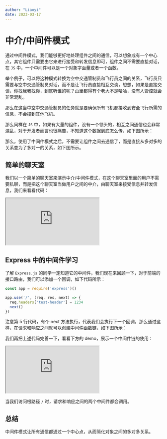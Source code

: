 ```yaml
---
author: "Liaoyi"
date: 2023-03-17
---
```


# 中介/中间件模式

通过中间件模式，我们能够更好地处理组件之间的通信，可以想象成有一个中心点，其它组件只需要由它来进行接受和转发信息即可，组件之间不需要直接对话，在 `JS` 中，一个中间件可以是一个对象字面量或者一个函数。

举个例子，可以将这种模式转换为空中交通管制员和飞行员之间的关系，飞行员只需要与空中交通管制员对话，而不是让飞行员直接相互交谈，想想，如果是直接交谈，你找我我找你，到底听谁的呢？山里都得有个老大不是哈哈，没有人管控就会非常混乱。

那么在这当中空中交通管制员的任务就是要确保所有飞机都接收到安全飞行所需的信息，不会撞到其他飞机。

那么同样在 `JS` 中，如果有大量的组件，没有一个领头的，相互之间通信也会非常混乱，对于开发者而言也很痛苦，不知道这个数据到底怎么传，如下图所示：

<CloudinaryImg publicId='patterns/middleware-pattern-1_uynu2e' alt='middleware-pattern-1'/>

那么，使用了中间件模式之后，不需要让组件之间去通信了，而是直接从多对多的关系变为了多对一的关系，如下图所示。

<CloudinaryImg publicId='patterns/middleware-pattern_ebrees' alt='middleware-pattern'/>

## 简单的聊天室

我们以一个简单的聊天室来演示中介/中间件模式，在这个聊天室里面的用户不需要私聊，而是把这个聊天室当做用户之间的中介，由聊天室来接受信息并转发信息，我们来看看代码：

<iframe src='https://stackblitz.com/edit/middleware-pattern-chatroom?devToolsHeight=33&embed=1&file=index.js'></iframe>

## Express 中的中间件学习

了解 `Express.js` 的同学一定知道它的中间件，我们现在来回顾一下，对于前端的接口路由，我们可以添加一个回调，如下代码所示：

```js 5
const app = require('express')()

app.use('/', (req, res, next) => {
  req.headers['test-header'] = 1234
  next()
})
```

注意第 5 行代码，有个 next 方法执行，代表我们会执行下一个回调，那么通过这样，在请求和响应之间就可以创建中间件函数链，如下图所示：

<CloudinaryImg publicId='patterns/middleware-express_lgniew' alt='middleware-express'/>

我们再把上述代码完善一下，看看下方的 demo，展示一个中间件链的使用：

<iframe src='https://stackblitz.com/edit/middleware-pattern-node-express?ctl=1&embed=1&file=index.js'></iframe>

当我们访问根路径 `/` 时，请求和响应之间的两个中间件都会调用。

## 总结

中间件模式让所有通信都通过一个中心点，从而简化对象之间的多对多关系。
